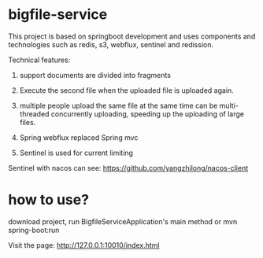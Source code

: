 # bigfile-service

This project is based on springboot development and uses components and technologies such as redis, s3, webflux, sentinel and redission.

Technical features:

1. support documents are divided into fragments

2. Execute the second file when the uploaded file is uploaded again.

3. multiple people upload the same file at the same time can be multi-threaded concurrently uploading, speeding up the uploading of large files.

4. Spring webflux replaced Spring mvc

5. Sentinel is used for current limiting

Sentinel with nacos can see: https://github.com/yangzhilong/nacos-client

# how to use?
download project, run BigfileServiceApplication's main method or mvn spring-boot:run

Visit the page: http://127.0.0.1:10010/index.html
